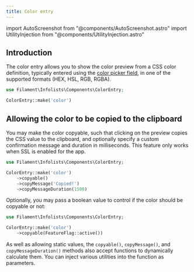 ```yaml
---
title: Color entry
---
```

import AutoScreenshot from "@components/AutoScreenshot.astro"
import UtilityInjection from "@components/UtilityInjection.astro"

## Introduction

The color entry allows you to show the color preview from a CSS color definition, typically entered using the [color picker field](../forms/color-picker), in one of the supported formats (HEX, HSL, RGB, RGBA).

```php
use Filament\Infolists\Components\ColorEntry;

ColorEntry::make('color')
```

<AutoScreenshot name="infolists/entries/color/simple" alt="Color entry" version="4.x" />

## Allowing the color to be copied to the clipboard

You may make the color copyable, such that clicking on the preview copies the CSS value to the clipboard, and optionally specify a custom confirmation message and duration in milliseconds. This feature only works when SSL is enabled for the app.

```php
use Filament\Infolists\Components\ColorEntry;

ColorEntry::make('color')
    ->copyable()
    ->copyMessage('Copied!')
    ->copyMessageDuration(1500)
```

<AutoScreenshot name="infolists/entries/color/copyable" alt="Color entry with a button to copy it" version="4.x" />

Optionally, you may pass a boolean value to control if the color should be copyable or not:

```php
use Filament\Infolists\Components\ColorEntry;

ColorEntry::make('color')
    ->copyable(FeatureFlag::active())
```

<UtilityInjection set="infolistEntries" version="4.x">As well as allowing static values, the `copyable()`, `copyMessage()`, and `copyMessageDuration()` methods also accept functions to dynamically calculate them. You can inject various utilities into the function as parameters.</UtilityInjection>
